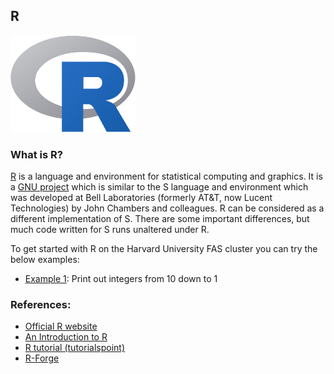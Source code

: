 ## R

<img src="Images/R-logo.png" alt="R-logo" width="200"/>

### What is R?

[R](https://www.r-project.org/) is a language and environment for statistical computing and graphics. It is a [GNU project](https://www.gnu.org/) which is similar to the S language and environment which was developed at Bell Laboratories (formerly AT&T, now Lucent Technologies) by John Chambers and colleagues. R can be considered as a different implementation of S. There are some important differences, but much code written for S runs unaltered under R.

To get started with R on the Harvard University FAS cluster you can try the below examples:

* [Example 1](Example1): Print out integers from 10 down to 1

### References:

* [Official R website](https://www.r-project.org/)
* [An Introduction to R](https://cran.r-project.org/doc/manuals/r-release/R-intro.html)
* [R tutorial (tutorialspoint)](https://www.tutorialspoint.com/r/index.htm)
* [R-Forge](http://r-forge.r-project.org/)